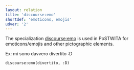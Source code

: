 ```yaml
---
layout: relation
title: 'discourse:emo'
shortdef: 'emoticons, emojis'
udver: '2'
---
```


The specialization [discourse:emo](discourse-emo) is used in PoSTWITA for emoticons/emojis and other pictographic elements.

Ex: mi sono davvero divertito :D

~~~ sdparse
discourse:emo(divertito, :D) 
~~~ 
